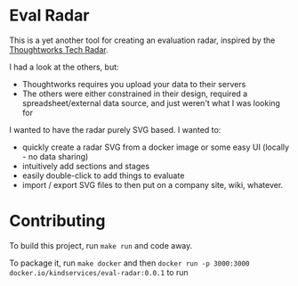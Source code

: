 # Eval Radar

This is a yet another tool for creating an evaluation radar, inspired by the [Thoughtworks Tech Radar](https://www.thoughtworks.com/radar).

I had a look at the others, but:
 * Thoughtworks requires you upload your data to their servers
 * The others were either constrained in their design, required a spreadsheet/external data source, and just weren't what I was looking for


 I wanted to have the radar purely SVG based. I wanted to:
  * quickly create a radar SVG from a docker image or some easy UI (locally - no data sharing)
  * intuitively add sections and stages
  * easily double-click to add things to evaluate
  * import / export SVG files to then put on a company site, wiki, whatever.

# Contributing

To build this project, run `make run` and code away.

To package it, run `make docker` and then `docker run -p 3000:3000  docker.io/kindservices/eval-radar:0.0.1` to run

